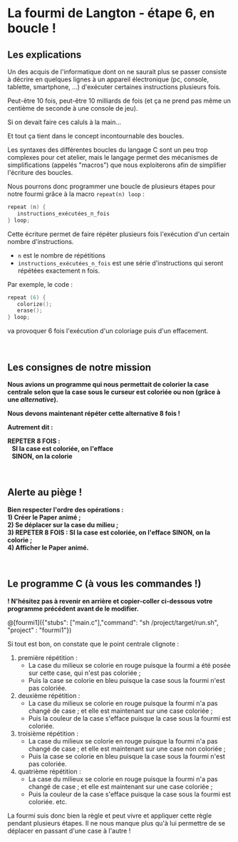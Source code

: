 # La fourmi de Langton - étape 6, en boucle !

## Les explications

Un des acquis de l'informatique dont on ne saurait plus se passer consiste à décrire en quelques lignes à un appareil électronique (pc, console, tablette, smartphone, ...) d'exécuter certaines instructions plusieurs fois.

Peut-être 10 fois, peut-être 10 milliards de fois (et ça ne prend pas même un centième de seconde à une console de jeu).

Si on devait faire ces caluls à la main...

Et tout ça tient dans le concept incontournable des boucles.

Les syntaxes des différentes boucles du langage C sont un peu trop complexes pour cet atelier, mais le langage permet des mécanismes de simplifications (appelés "macros") que nous exploiterons afin de simplifier l'écriture des boucles.

Nous pourrons donc programmer une boucle de plusieurs étapes pour notre fourmi grâce à la macro `repeat(n) loop` :

```C
repeat (n) {
   instructions_exécutées_n_fois
} loop;
```

Cette écriture permet de faire répéter plusieurs fois l'exécution d'un certain nombre d'instructions.

- `n` est le nombre de répétitions
- `instructions_exécutées_n_fois` est une série d'instructions qui seront répétées exactement n fois.

Par exemple, le code :

```C
repeat (6) {
   colorize();
   erase();
} loop;
```

va provoquer 6 fois l'exécution d'un coloriage puis d'un effacement.

<br />

## Les consignes de notre mission

**Nous avions un programme qui nous permettait de colorier la case centrale selon que la case sous le curseur est coloriée ou non (grâce à une *alternative*).**

**Nous devons maintenant répéter cette alternative 8 fois !**

**Autrement dit :**

**REPETER 8 FOIS :<br />
&nbsp;&nbsp;&nbsp;SI la case est coloriée, on l'efface<br />
&nbsp;&nbsp;&nbsp;SINON, on la colorie**

<br />

## Alerte au piège !

**Bien respecter l'ordre des opérations :**<br />
**1) Créer le Paper animé ;**<br />
**2) Se déplacer sur la case du milieu ;**<br />
**3) REPETER 8 FOIS : SI la case est coloriée, on l'efface SINON, on la colorie ;**<br />
**4) Afficher le Paper animé.**

<br />

## Le programme C (à vous les commandes !)

**! N'hésitez pas à revenir en arrière et copier-coller ci-dessous votre programme précédent avant de le modifier.**

@[fourmi1]({"stubs": ["main.c"],"command": "sh /project/target/run.sh", "project" : "fourmi1"})

Si tout est bon, on constate que le point centrale clignote :

1) première répétition :
    - La case du milieux se colorie en rouge puisque la fourmi a été posée sur cette case, qui n'est pas coloriée ;
    - Puis la case se colorie en bleu puisque la case sous la fourmi n'est pas coloriée.
2) deuxième répétition :
    - La case du milieux se colorie en rouge puisque la fourmi n'a pas changé de case ; et elle est maintenant sur une case coloriée ;
    - Puis la couleur de la case s'efface puisque la case sous la fourmi est coloriée.
3) troisième répétition :
    - La case du milieux se colorie en rouge puisque la fourmi n'a pas changé de case ; et elle est maintenant sur une case non coloriée ;
    - Puis la case se colorie en bleu puisque la case sous la fourmi n'est pas coloriée.
4) quatrième répétition :
    - La case du milieux se colorie en rouge puisque la fourmi n'a pas changé de case ; et elle est maintenant sur une case coloriée ;
    - Puis la couleur de la case s'efface puisque la case sous la fourmi est coloriée.
etc.


La fourmi suis donc bien la règle et peut vivre et appliquer cette règle pendant plusieurs étapes. Il ne nous manque plus qu'à lui permettre de se déplacer en passant d'une case à l'autre !
